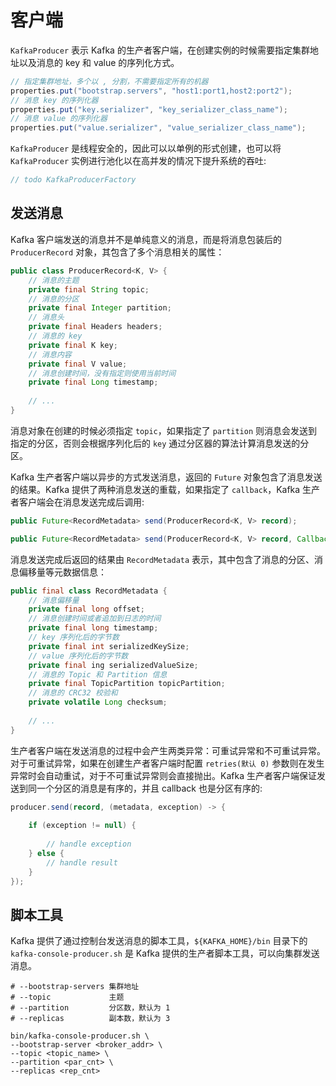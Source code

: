 # 客户端
`KafkaProducer` 表示 Kafka 的生产者客户端，在创建实例的时候需要指定集群地址以及消息的 key 和 value 的序列化方式。
```java
// 指定集群地址，多个以 , 分割，不需要指定所有的机器
properties.put("bootstrap.servers", "host1:port1,host2:port2");
// 消息 key 的序列化器
properties.put("key.serializer", "key_serializer_class_name");
// 消息 value 的序列化器
properties.put("value.serializer", "value_serializer_class_name");
```
`KafkaProducer` 是线程安全的，因此可以以单例的形式创建，也可以将 `KafkaProducer` 实例进行池化以在高并发的情况下提升系统的吞吐:
```java
// todo KafkaProducerFactory
```

## 发送消息
Kafka 客户端发送的消息并不是单纯意义的消息，而是将消息包装后的 `ProducerRecord` 对象，其包含了多个消息相关的属性：
```java
public class ProducerRecord<K, V> {
    // 消息的主题
    private final String topic;
    // 消息的分区
    private final Integer partition;
    // 消息头
    private final Headers headers;
    // 消息的 key
    private final K key;
    // 消息内容
    private final V value;
    // 消息创建时间，没有指定则使用当前时间
    private final Long timestamp;
	
    // ...
}
```
消息对象在创建的时候必须指定 `topic`，如果指定了 `partition` 则消息会发送到指定的分区，否则会根据序列化后的 `key` 通过分区器的算法计算消息发送的分区。

Kafka 生产者客户端以异步的方式发送消息，返回的 `Future` 对象包含了消息发送的结果。Kafka 提供了两种消息发送的重载，如果指定了 `callback`，Kafka 生产者客户端会在消息发送完成后调用:
```java
public Future<RecordMetadata> send(ProducerRecord<K, V> record);

public Future<RecordMetadata> send(ProducerRecord<K, V> record, Callback callback);
```

消息发送完成后返回的结果由 `RecordMetadata` 表示，其中包含了消息的分区、消息偏移量等元数据信息：
```java
public final class RecordMetadata {
    // 消息偏移量
    private final long offset;
    // 消息创建时间或者追加到日志的时间
    private final long timestamp;
    // key 序列化后的字节数
    private final int serializedKeySize;
    // value 序列化后的字节数
    private final ing serializedValueSize;
    // 消息的 Topic 和 Partition 信息
    private final TopicPartition topicPartition;
    // 消息的 CRC32 校验和
    private volatile Long checksum;
	
    // ...
}
```

生产者客户端在发送消息的过程中会产生两类异常：可重试异常和不可重试异常。对于可重试异常，如果在创建生产者客户端时配置 `retries(默认 0)` 参数则在发生异常时会自动重试，对于不可重试异常则会直接抛出。Kafka 生产者客户端保证发送到同一个分区的消息是有序的，并且 callback 也是分区有序的:
```java
producer.send(record, (metadata, exception) -> {
    
    if (exception != null) {
        
        // handle exception
    } else {
        // handle result
    }
});
```

## 脚本工具

Kafka 提供了通过控制台发送消息的脚本工具，`${KAFKA_HOME}/bin` 目录下的 `kafka-console-producer.sh` 是 Kafka 提供的生产者脚本工具，可以向集群发送消息。

```shell script
# --bootstrap-servers 集群地址
# --topic             主题
# --partition         分区数，默认为 1
# --replicas          副本数，默认为 3

bin/kafka-console-producer.sh \
--bootstrap-server <broker_addr> \
--topic <topic_name> \
--partition <par_cnt> \
--replicas <rep_cnt>
```